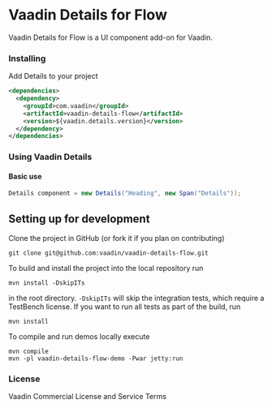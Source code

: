 # Vaadin Details for Flow

Vaadin Details for Flow is a UI component add-on for Vaadin.

### Installing
Add Details to your project
```xml
<dependencies>
  <dependency>
    <groupId>com.vaadin</groupId>
    <artifactId>vaadin-details-flow</artifactId>
    <version>${vaadin.details.version}</version>
  </dependency>
</dependencies>
```

### Using Vaadin Details

#### Basic use
```java
Details component = new Details("Heading", new Span("Details"));
```

## Setting up for development

Clone the project in GitHub (or fork it if you plan on contributing)

```
git clone git@github.com:vaadin/vaadin-details-flow.git
```

To build and install the project into the local repository run

```mvn install -DskipITs```

in the root directory. `-DskipITs` will skip the integration tests, which require a TestBench license. If you want to run all tests as part of the build, run

```mvn install```

To compile and run demos locally execute

```
mvn compile
mvn -pl vaadin-details-flow-demo -Pwar jetty:run
```

### License

Vaadin Commercial License and Service Terms

